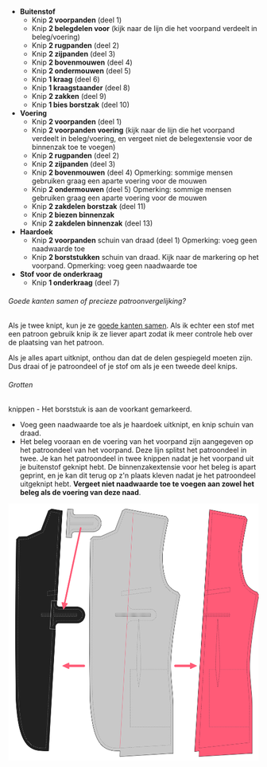 -   **Buitenstof**
    -   Knip **2 voorpanden** (deel 1)
    -   Knip **2 belegdelen voor** (kijk naar de lijn die het voorpand verdeelt in beleg/voering)
    -   Knip **2 rugpanden** (deel 2)
    -   Knip **2 zijpanden** (deel 3)
    -   Knip **2 bovenmouwen** (deel 4)
    -   Knip **2 ondermouwen** (deel 5)
    -   Knip **1 kraag** (deel 6)
    -   Knip **1 kraagstaander** (deel 8)
    -   Knip **2 zakken** (deel 9)
    -   Knip **1 bies borstzak** (deel 10)
-   **Voering**
    -   Knip **2 voorpanden** (deel 1)
    -   Knip **2 voorpanden voering** (kijk naar de lijn die het voorpand verdeelt in beleg/voering, en vergeet niet de belegextensie voor de binnenzak toe te voegen)
    -   Knip **2 rugpanden** (deel 2)
    -   Knip **2 zijpanden** (deel 3)
    -   Knip **2 bovenmouwen** (deel 4) Opmerking: sommige mensen gebruiken graag een aparte voering voor de mouwen
    -   Knip **2 ondermouwen** (deel 5) Opmerking: sommige mensen gebruiken graag een aparte voering voor de mouwen
    -   Knip **2 zakdelen borstzak** (deel 11)
    -   Knip **2 biezen binnenzak**
    -   Knip **2 zakdelen binnenzak** (deel 13)
-   **Haardoek**
    -   Knip **2 voorpanden** schuin van draad (deel 1) Opmerking: voeg geen naadwaarde toe
    -   Knip **2 borststukken** schuin van draad. Kijk naar de markering op het voorpand. Opmerking: voeg geen naadwaarde toe
-   **Stof voor de onderkraag**
    -   Knip **1 onderkraag** (deel 7)

<Note>

###### Goede kanten samen of precieze patroonvergelijking?

Als je twee knipt, kun je ze [goede kanten samen](/docs/naaien/goed-zijden-samen-knippen).
Als ik echter een stof met een patroon gebruik knip ik ze liever apart zodat ik meer controle heb over de plaatsing van het patroon.

Als je alles apart uitknipt, onthou dan dat de delen gespiegeld moeten zijn. Dus draai of je patroondeel of je stof om als je een tweede deel knips.

</Note>

<Warning>

###### Grotten

knippen - Het borststuk is aan de voorkant gemarkeerd.

-   Voeg geen naadwaarde toe als je haardoek uitknipt, en knip schuin van draad.
-   Het beleg vooraan en de voering van het voorpand zijn aangegeven op het patroondeel van het voorpand. Deze lijn splitst het patroondeel in twee. Je kan het patroondeel in twee knippen nadat je het voorpand uit je buitenstof geknipt hebt. De binnenzakextensie voor het beleg is apart geprint, en je kan dit terug op z'n plaats kleven nadat je het patroondeel uitgeknipt hebt. **Vergeet niet naadwaarde toe te voegen aan zowel het beleg als de voering van deze naad**.

![Volg het beleg aan de voorkant en de voering vanaf het voorpand](cuttingCaveat.svg)

</Warning>

